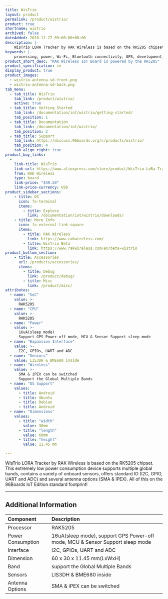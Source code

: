 ```yaml
---
title: WisTrio
layout: product
permalink: /product/wistrio/
product: true
shortname: wistrio
archived: false
dateAdded: 2018-11-27 09:00:00+00:00
description: |-
    WisTrio LORA Tracker by RAK Wireless is based on the RK5205 chipset. This extremely low power consumption device supports multiple global bands, contains a variety of onboard sensors, offers standard IO (I2C, GPIO, UART and ADC) and several antenna options (SMA & IPEX). All of this on the 96Boards IoT Edition standard footprint!
keywords: |-
    processing, power, Wi-Fi, Bluetooth connectivity, GPS, development, board, mid-tier, xilinx, fpga, processor, low cost, Product, Development, Platform, bitmain, sophon, edge, RAK5205, wistrio, rakwireless, wireless, rak
product_short_desc: "RAK Wireless IoT Board is powered by the RK5205"
product_specification: ie
display_product: true
product_images:
  - wistrio-antenna-sd-front.png
  - wistrio-antenna-sd-back.png
tab_menu:
  - tab_title: WisTrio
    tab_link: /product/wistrio/
    active: true
  - tab_title: Getting Started
    tab_link: /documentation/iot/wistrio/getting-started/
    tab_position: 1
  - tab_title: Documentation
    tab_link: /documentation/iot/wistrio/
    tab_position: 2
  - tab_title: Support
    tab_link: https://discuss.96boards.org/c/products/wistrio/
    tab_position: 4
    tab_align_right: true
product_buy_links:
  -
    link-title: WisTrio
    link-url: https://www.aliexpress.com/store/product/WisTrio-LoRa-Tracker-RAK5205-is-built-on-SX1276-LoRaWAN-modem-with-low-power-micro-controller-STM32L1/2805180_32957226407.html?spm=a2g1y.12024536.productList_11466926.pic_0
    from: RAK Wireless
    type: board
    link-price: "$49.50"
    link-price-currency: USD
product_sidebar_sections:
    - title: OS
      icon: fa-terminal
      items:
        - title: Explore
          link: /documentation/iot/wistrio/downloads/
    - title: More Info
      icon: fa-external-link-square
      items:
        - title: RAK Wireless
          link: https://www.rakwireless.com/
        - title: WisTrio Beta
          link: https://www.rakwireless.com/en/beta-wistrio
product_bottom_section:
    - title: Accessories
      url: /products/accessories/
      items:
        - title: Debug
          link: /product/debug/
        - title: Misc
          link: /product/misc/
attributes:
  - name: "SoC"
    value: >-
      RAK5205
  - name: "CPU"
    value: >-
      RAK5205
  - name: "Power"
    value: >-
      16uA(sleep mode)
      Support GPS Power-off mode, MCU & Sensor Support sleep mode
  - name: "Expansion Interface"
    value: >-
      I2C, GPIOs, UART and ADC
  - name: "Sensors"
    value: LIS3DH & BME680 inside
  - name: "Wireless"
    value: >-
      SMA & iPEX can be switched
      Support the Global Multiple Bands
  - name: "OS Support"
    values:
      - title: Android
      - title: Ubuntu
      - title: Debian
      - title: Android
  - name: "Dimensions"
    values:
      - title: "width"
        value: 30mm
      - title: "length"
        value: 60mm
      - title: "height"
        value: 11.45 mm

---
```


WisTrio LORA Tracker by RAK Wireless is based on the RK5205 chipset. This extremely low power consumption device supports multiple global bands, contains a variety of onboard sensors, offers standard IO (I2C, GPIO, UART and ADC) and several antenna options (SMA & IPEX). All of this on the 96Boards IoT Edition standard footprint!

***

## Additional Information

|   Component          |   Description                                                                                    |
|:---------------------|:-------------------------------------------------------------------------------------------------|
| Processor            | RAK5205                                                                                          |
| Power Consumption    | 16uA(sleep mode), support GPS Power-off mode, MCU & Sensor Support sleep mode                    |
| Interface            | I2C, GPIOs, UART and ADC                                                                         |
| Dimension            | 60 x 30 x 11.45 mm(LxWxH)                                                                        |
| Band                 | support the Global Multiple Bands                                                                |
| Sensors              | LIS3DH & BME680 inside                                                                           |
| Antenna Options      | SMA & iPEX can be switched                                                                       |
